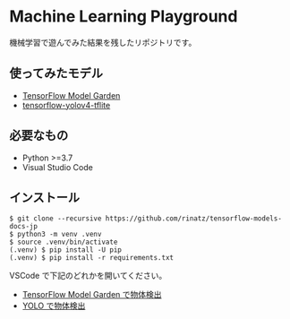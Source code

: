 # Machine Learning Playground

機械学習で遊んでみた結果を残したリポジトリです。

## 使ってみたモデル

- [TensorFlow Model Garden](https://github.com/tensorflow/models)
- [tensorflow-yolov4-tflite](https://github.com/hunglc007/tensorflow-yolov4-tflite)

## 必要なもの

- Python >=3.7
- Visual Studio Code

## インストール

```shell
$ git clone --recursive https://github.com/rinatz/tensorflow-models-docs-jp
$ python3 -m venv .venv
$ source .venv/bin/activate
(.venv) $ pip install -U pip
(.venv) $ pip install -r requirements.txt
```

VSCode で下記のどれかを開いてください。

- [TensorFlow Model Garden で物体検出](object_detection.ipynb)
- [YOLO で物体検出](yolo.ipynb)
